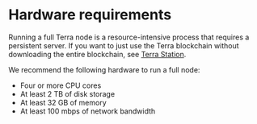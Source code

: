 # Hardware requirements

Running a full Terra node is a resource-intensive process that requires a persistent server. If you want to just use the Terra blockchain without downloading the entire blockchain, see [Terra Station](https://station.terra.money/).

We recommend the following hardware to run a full node:

- Four or more CPU cores
- At least 2 TB of disk storage
- At least 32 GB of memory
- At least 100 mbps of network bandwidth
